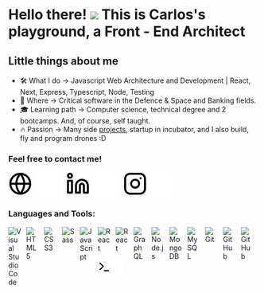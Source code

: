 # Hello there! <img src="https://raw.githubusercontent.com/TheDudeThatCode/TheDudeThatCode/master/Assets/Hi.gif" width="29"> This is Carlos's playground, a Front - End Architect

## Little things about me

- 🛠️ What I do -> Javascript Web Architecture and Development | React, Next, Express, Typescript, Node, Testing
- 🏢 Where -> Critical software in the Defence & Space and Banking fields. 
- 🎓 Learning path -> Computer science, technical degree and 2 bootcamps. And, of course, self taught. 
- 🔥 Passion -> Many side [projects](https://planificapistas.netlify.app/), startup in incubator, and I also build, fly and program drones :D

### Feel free to contact me!

[![website](./img/globe-light.svg)](https://jc-saldana.github.io/My-personal-web/#gh-light-mode-only)
[![website](./img/globe-dark.svg)](https://jc-saldana.github.io/My-personal-web/gh-dark-mode-only)
&nbsp;&nbsp;
[![website](./img/linkedin-light.svg)](https://www.linkedin.com/in/carlos-salda%C3%B1a-19741b190/#gh-light-mode-only)
[![website](./img/linkedin-dark.svg)](https://www.linkedin.com/in/carlos-salda%C3%B1a-19741b190/gh-dark-mode-only)
&nbsp;&nbsp;
[![website](./img/instagram-light.svg)](https://www.instagram.com/carlos_saldd/#gh-light-mode-only)
[![website](./img/instagram-dark.svg)](https://www.instagram.com/carlos_saldd/gh-dark-mode-only)

### Languages and Tools:

[<img align="left" alt="Visual Studio Code" width="26px" src="https://cdn.jsdelivr.net/gh/devicons/devicon/icons/vscode/vscode-original.svg" style="padding-right:10px;" />][website]
[<img align="left" alt="HTML5" width="26px" src="https://cdn.jsdelivr.net/gh/devicons/devicon/icons/html5/html5-original.svg" style="padding-right:10px;" />][website]
[<img align="left" alt="CSS3" width="26px" src="https://cdn.jsdelivr.net/gh/devicons/devicon/icons/css3/css3-original.svg" style="padding-right:10px;" />][website]
[<img align="left" alt="Sass" width="26px" src="https://cdn.jsdelivr.net/gh/devicons/devicon/icons/sass/sass-original.svg" style="padding-right:10px;" />][website]
[<img align="left" alt="JavaScript" width="26px" src="https://cdn.jsdelivr.net/gh/devicons/devicon/icons/javascript/javascript-original.svg" style="padding-right:10px;" />][website]
[<img align="left" alt="React" width="26px" src="https://cdn.jsdelivr.net/gh/devicons/devicon/icons/react/react-original.svg" style="padding-right:10px;" />][website]
[<img align="left" alt="React" width="26px" src="https://cdn.jsdelivr.net/gh/devicons/devicon/icons/nextjs/nextjs-original.svg" style="padding-right:10px;" />][website]
[<img align="left" alt="GraphQL" width="26px" src="https://cdn.jsdelivr.net/gh/devicons/devicon/icons/graphql/graphql-plain.svg" style="padding-right:10px;" />][website]
[<img align="left" alt="Node.js" width="26px" src="https://cdn.jsdelivr.net/gh/devicons/devicon/icons/nodejs/nodejs-original.svg" style="padding-right:10px;" />][website]
[<img align="left" alt="MongoDB" width="26px" src="https://cdn.jsdelivr.net/gh/devicons/devicon/icons/mongodb/mongodb-original.svg" style="padding-right:10px;" />][website]
[<img align="left" alt="MySQL" width="26px" src="https://cdn.jsdelivr.net/gh/devicons/devicon/icons/mysql/mysql-original.svg" style="padding-right:10px;" />][website]
[<img align="left" alt="Git" width="26px" src="https://cdn.jsdelivr.net/gh/devicons/devicon/icons/git/git-original.svg" style="padding-right:10px;" />][website]
[<img align="left" alt="GitHub" width="26px" src="https://user-images.githubusercontent.com/3369400/139447912-e0f43f33-6d9f-45f8-be46-2df5bbc91289.png" style="padding-right:10px;" />](website)
[<img align="left" alt="GitHub" width="26px" src="https://user-images.githubusercontent.com/3369400/139448065-39a229ba-4b06-434b-bc67-616e2ed80c8f.png" style="padding-right:10px;" />](website)
[<img align="left" alt="Terminal" width="26px" src="./img/terminal-light.svg" />](website)
[<img align="left" alt="Terminal" width="26px" src="./img/terminal-dark.svg" />](website)

<br />
<br />

[website]: https://jc-saldana.github.io/My-personal-web/
[instagram]: https://www.instagram.com/carlos_saldd/
[linkedin]: https://www.linkedin.com/in/carlos-salda%C3%B1a-19741b190/